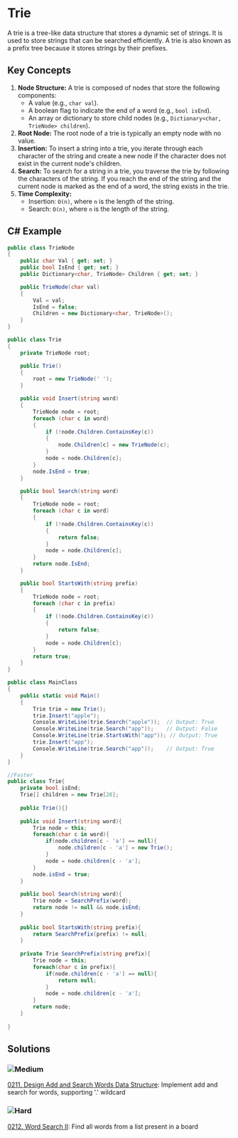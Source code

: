 # Trie

A trie is a tree-like data structure that stores a dynamic set of strings. It is used to store strings that can be searched efficiently. A trie is also known as a prefix tree because it stores strings by their prefixes.

## Key Concepts

1. **Node Structure:** A trie is composed of nodes that store the following components:
   - A value (e.g., `char val`).
   - A boolean flag to indicate the end of a word (e.g., `bool isEnd`).
   - An array or dictionary to store child nodes (e.g., `Dictionary<char, TrieNode> children`).
2. **Root Node:** The root node of a trie is typically an empty node with no value.
3. **Insertion:** To insert a string into a trie, you iterate through each character of the string and create a new node if the character does not exist in the current node's children.
4. **Search:** To search for a string in a trie, you traverse the trie by following the characters of the string. If you reach the end of the string and the current node is marked as the end of a word, the string exists in the trie.
5. **Time Complexity:** 
   - Insertion: `O(n)`, where `n` is the length of the string.
   - Search: `O(n)`, where `n` is the length of the string.

## C# Example
```csharp
public class TrieNode
{
    public char Val { get; set; }
    public bool IsEnd { get; set; }
    public Dictionary<char, TrieNode> Children { get; set; }

    public TrieNode(char val)
    {
        Val = val;
        IsEnd = false;
        Children = new Dictionary<char, TrieNode>();
    }
}

public class Trie
{
    private TrieNode root;

    public Trie()
    {
        root = new TrieNode(' ');
    }

    public void Insert(string word)
    {
        TrieNode node = root;
        foreach (char c in word)
        {
            if (!node.Children.ContainsKey(c))
            {
                node.Children[c] = new TrieNode(c);
            }
            node = node.Children[c];
        }
        node.IsEnd = true;
    }

    public bool Search(string word)
    {
        TrieNode node = root;
        foreach (char c in word)
        {
            if (!node.Children.ContainsKey(c))
            {
                return false;
            }
            node = node.Children[c];
        }
        return node.IsEnd;
    }

    public bool StartsWith(string prefix)
    {
        TrieNode node = root;
        foreach (char c in prefix)
        {
            if (!node.Children.ContainsKey(c))
            {
                return false;
            }
            node = node.Children[c];
        }
        return true;
    }
}

public class MainClass
{
    public static void Main()
    {
        Trie trie = new Trie();
        trie.Insert("apple");
        Console.WriteLine(trie.Search("apple"));  // Output: True
        Console.WriteLine(trie.Search("app"));    // Output: False
        Console.WriteLine(trie.StartsWith("app")); // Output: True
        trie.Insert("app");
        Console.WriteLine(trie.Search("app"));    // Output: True
    }
}

//Faster
public class Trie{
    private bool isEnd;
    Trie[] children = new Trie[26];
    
    public Trie(){}
    
    public void Insert(string word){
        Trie node = this;
        foreach(char c in word){
            if(node.children[c - 'a'] == null){
                node.children[c - 'a'] = new Trie();
            }
            node = node.children[c - 'a'];
        }
        node.isEnd = true;
    }
    
    public bool Search(string word){
        Trie node = SearchPrefix(word);
        return node != null && node.isEnd;
    }
    
    public bool StartsWith(string prefix){
        return SearchPrefix(prefix) != null;
    }
    
    private Trie SearchPrefix(string prefix){
        Trie node = this;
        foreach(char c in prefix){
            if(node.children[c - 'a'] == null){
                return null;
            }
            node = node.children[c - 'a'];
        }
        return node;
    }
    
}
```


## Solutions

### ![Medium](https://img.shields.io/badge/Medium-fac31d)

[0211. Design Add and Search Words Data Structure](/Data%20Structures%2FTrie%2F0211.%20Design%20Add%20and%20Search%20Words%20Data%20Structure): Implement add and search for words, supporting '.' wildcard

### ![Hard](https://img.shields.io/badge/Hard-f8615c)

[0212. Word Search II](/Data%20Structures%2FTrie%2F0212.%20Word%20Search%20II): Find all words from a list present in a board
